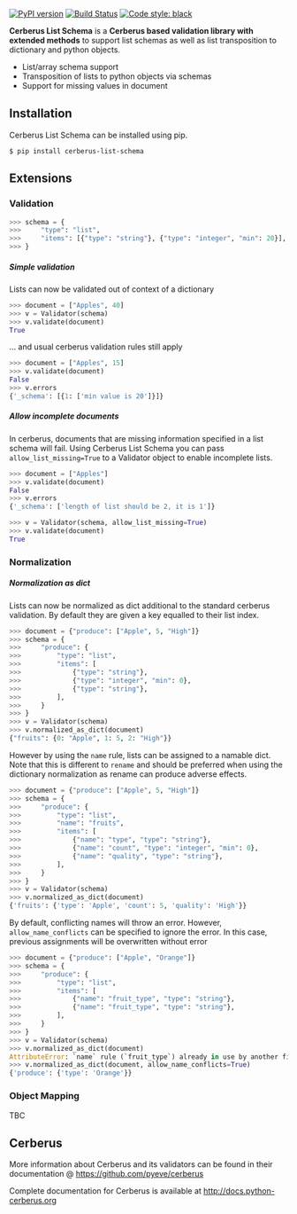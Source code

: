 [![PyPI version](https://badge.fury.io/py/cerberus-list-schema.svg)](https://badge.fury.io/py/cerberus-list-schema)
[![Build Status](https://travis-ci.org/Fireclunge/cerberus-list-schema.svg?branch=master)](https://travis-ci.org/Fireclunge/cerberus-list-schema)
[![Code style: black](https://img.shields.io/badge/code%20style-black-000000.svg)](https://github.com/psf/black)

**Cerberus List Schema** is a **Cerberus based validation library with extended methods** to support list schemas as well 
as list transposition to dictionary and python objects. 

- List/array schema support
- Transposition of lists to python objects via schemas
- Support for missing values in document

## Installation

Cerberus List Schema can be installed using pip.

```
$ pip install cerberus-list-schema
```

## Extensions
### Validation

```python
>>> schema = {
>>>     "type": "list",
>>>     "items": [{"type": "string"}, {"type": "integer", "min": 20}],
>>> }
```

##### Simple validation

Lists can now be validated out of context of a dictionary

```python
>>> document = ["Apples", 40]
>>> v = Validator(schema)
>>> v.validate(document)
True
```

... and usual cerberus validation rules still apply

```python
>>> document = ["Apples", 15]
>>> v.validate(document)
False
>>> v.errors
{'_schema': [{1: ['min value is 20']}]}
```

##### Allow incomplete documents

In cerberus, documents that are missing information specified in a list schema will fail. 
Using Cerberus List Schema you can pass `allow_list_missing=True` to a Validator object to enable incomplete lists.

```python
>>> document = ["Apples"]
>>> v.validate(document)
False
>>> v.errors
{'_schema': ['length of list should be 2, it is 1']}

>>> v = Validator(schema, allow_list_missing=True)
>>> v.validate(document)
True
```

### Normalization

##### Normalization as dict

Lists can now be normalized as dict additional to the standard cerberus validation. 
By default they are given a key equalled to their list index.

```python
>>> document = {"produce": ["Apple", 5, "High"]}
>>> schema = {
>>>     "produce": {
>>>         "type": "list",
>>>         "items": [
>>>             {"type": "string"},
>>>             {"type": "integer", "min": 0},
>>>             {"type": "string"},
>>>         ],
>>>     }
>>> }
>>> v = Validator(schema)
>>> v.normalized_as_dict(document)
{"fruits": {0: "Apple", 1: 5, 2: "High"}}
```

However by using the `name` rule, lists can be assigned to a namable dict. Note that this is different to `rename`
and should be preferred when using the dictionary normalization as rename can produce adverse effects.

```python
>>> document = {"produce": ["Apple", 5, "High"]}
>>> schema = {
>>>     "produce": {
>>>         "type": "list",
>>>         "name": "fruits",
>>>         "items": [
>>>             {"name": "type", "type": "string"},
>>>             {"name": "count", "type": "integer", "min": 0},
>>>             {"name": "quality", "type": "string"},
>>>         ],
>>>     }
>>> }
>>> v = Validator(schema)
>>> v.normalized_as_dict(document)
{'fruits': {'type': 'Apple', 'count': 5, 'quality': 'High'}}
```

By default, conflicting names will throw an error. 
However, `allow_name_conflicts` can be specified to ignore the error. 
In this case, previous assignments will be overwritten without error

```python
>>> document = {"produce": ["Apple", "Orange"]}
>>> schema = {
>>>     "produce": {
>>>         "type": "list",
>>>         "items": [
>>>             {"name": "fruit_type", "type": "string"},
>>>             {"name": "fruit_type", "type": "string"},
>>>         ],
>>>     }
>>> }
>>> v = Validator(schema)
>>> v.normalized_as_dict(document)
AttributeError: `name` rule (`fruit_type`) already in use by another field
>>> v.normalized_as_dict(document, allow_name_conflicts=True)
{'produce': {'type': 'Orange'}}
```

### Object Mapping

TBC

## Cerberus

More information about Cerberus and its validators can be found in their documentation
 @ https://github.com/pyeve/cerberus

Complete documentation for Cerberus is available at http://docs.python-cerberus.org
